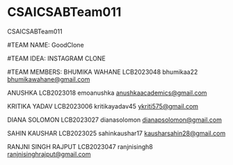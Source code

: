 # CSAICSABTeam011
CSAICSABTeam011

#TEAM NAME: GoodClone

#TEAM IDEA: INSTAGRAM CLONE

#TEAM MEMBERS:
BHUMIKA WAHANE LCB2023048 bhumikaa22 bhumikawahane@gmail.com

ANUSHKA LCB2023018 emoanushka anushkaacademics@gmail.com

KRITIKA YADAV LCB2023006 kritikayadav45 ykriti575@gmail.com

DIANA SOLOMON LCB2023027 dianasolomon dianapsolomon@gmail.com

SAHIN KAUSHAR LCB2023025 sahinkaushar17 kausharsahin28@gmail.com

RANJNI SINGH RAJPUT LCB2023047 ranjnisingh8 ranjnisinghrajput@gmail.com
